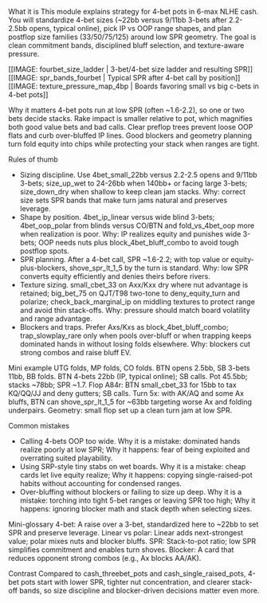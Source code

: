 What it is
This module explains strategy for 4-bet pots in 6-max NLHE cash. You will standardize 4-bet sizes (~22bb versus 9/11bb 3-bets after 2.2-2.5bb opens, typical online), pick IP vs OOP range shapes, and plan postflop size families (33/50/75/125) around low SPR geometry. The goal is clean commitment bands, disciplined bluff selection, and texture-aware pressure.

[[IMAGE: fourbet_size_ladder | 3-bet/4-bet size ladder and resulting SPR]]
[[IMAGE: spr_bands_fourbet | Typical SPR after 4-bet call by position]]
[[IMAGE: texture_pressure_map_4bp | Boards favoring small vs big c-bets in 4-bet pots]]

Why it matters
4-bet pots run at low SPR (often ~1.6-2.2), so one or two bets decide stacks. Rake impact is smaller relative to pot, which magnifies both good value bets and bad calls. Clear preflop trees prevent loose OOP flats and curb over-bluffed IP lines. Good blockers and geometry planning turn fold equity into chips while protecting your stack when ranges are tight.

Rules of thumb
- Sizing discipline. Use 4bet_small_22bb versus 2.2-2.5 opens and 9/11bb 3-bets; size_up_wet to 24-26bb when 140bb+ or facing large 3-bets; size_down_dry when shallow to keep clean jam stacks. Why: correct size sets SPR bands that make turn jams natural and preserves leverage.
- Shape by position. 4bet_ip_linear versus wide blind 3-bets; 4bet_oop_polar from blinds versus CO/BTN and fold_vs_4bet_oop more when realization is poor. Why: IP realizes equity and punishes wide 3-bets; OOP needs nuts plus block_4bet_bluff_combo to avoid tough postflop spots.
- SPR planning. After a 4-bet call, SPR ~1.6-2.2; with top value or equity-plus-blockers, shove_spr_lt_1_5 by the turn is standard. Why: low SPR converts equity efficiently and denies theirs before rivers.
- Texture sizing. small_cbet_33 on Axx/Kxx dry where nut advantage is retained; big_bet_75 on QJT/T98 two-tone to deny_equity_turn and polarize; check_back_marginal_ip on middling textures to protect range and avoid thin stack-offs. Why: pressure should match board volatility and range advantage.
- Blockers and traps. Prefer Axs/Kxs as block_4bet_bluff_combo; trap_slowplay_rare only when pools over-bluff or when trapping keeps dominated hands in without losing folds elsewhere. Why: blockers cut strong combos and raise bluff EV.

Mini example
UTG folds, MP folds, CO folds. BTN opens 2.5bb, SB 3-bets 11bb, BB folds. BTN 4-bets 22bb (IP, typical online); SB calls. Pot 45.5bb; stacks ~78bb; SPR ~1.7.
Flop A84r: BTN small_cbet_33 for 15bb to tax KQ/QQ/JJ and deny gutters; SB calls.
Turn 5x: with AK/AQ and some Ax bluffs, BTN can shove_spr_lt_1_5 for ~63bb targeting worse Ax and folding underpairs. Geometry: small flop set up a clean turn jam at low SPR.

Common mistakes
- Calling 4-bets OOP too wide. Why it is a mistake: dominated hands realize poorly at low SPR; Why it happens: fear of being exploited and overrating suited playability.
- Using SRP-style tiny stabs on wet boards. Why it is a mistake: cheap cards let live equity realize; Why it happens: copying single-raised-pot habits without accounting for condensed ranges.
- Over-bluffing without blockers or failing to size up deep. Why it is a mistake: torching into tight 5-bet ranges or leaving SPR too high; Why it happens: ignoring blocker math and stack depth when selecting sizes.

Mini-glossary
4-bet: A raise over a 3-bet, standardized here to ~22bb to set SPR and preserve leverage.
Linear vs polar: Linear adds next-strongest value; polar mixes nuts and blocker bluffs.
SPR: Stack-to-pot ratio; low SPR simplifies commitment and enables turn shoves.
Blocker: A card that reduces opponent strong combos (e.g., Ax blocks AA/AK).

Contrast
Compared to cash_threebet_pots and cash_single_raised_pots, 4-bet pots start with lower SPR, tighter nut concentration, and clearer stack-off bands, so size discipline and blocker-driven decisions matter even more.
